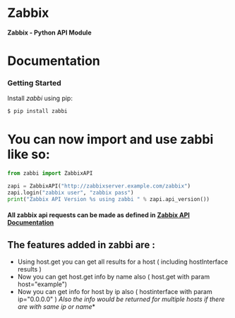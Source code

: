 # Zabbix
**Zabbix - Python API Module**

# Documentation
### Getting Started

Install *zabbi* using pip:

```bash
$ pip install zabbi
```

# You can now import and use zabbi like so:

```python
from zabbi import ZabbixAPI

zapi = ZabbixAPI("http://zabbixserver.example.com/zabbix")
zapi.login("zabbix user", "zabbix pass")
print("Zabbix API Version %s using zabbi " % zapi.api_version())
```

#### All zabbix api requests can be made as defined in [Zabbix API Documentation](https://www.zabbix.com/documentation/4.2/manual/api/reference)

## The features added in zabbi are :

* Using host.get you can get all results for a host ( including hostInterface results )
* Now you can get host.get info by name also ( host.get with param host="example")
* Now you can get info for host by ip also ( hostinterface with param ip="0.0.0.0" )
  *Also the info would be returned for multiple hosts if there are with same ip or name**

